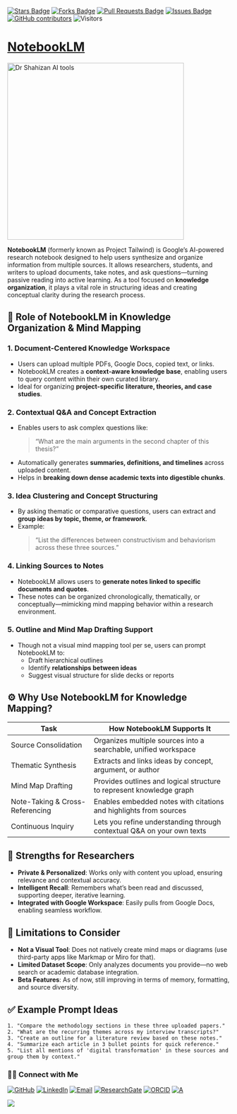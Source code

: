 <a href="https://github.com/drshahizan/short-course/stargazers"><img src="https://img.shields.io/github/stars/drshahizan/short-course" alt="Stars Badge"/></a>
<a href="https://github.com/drshahizan/short-course/network/members"><img src="https://img.shields.io/github/forks/drshahizan/short-course" alt="Forks Badge"/></a>
<a href="https://github.com/drshahizan/short-course/pulls"><img src="https://img.shields.io/github/issues-pr/drshahizan/short-course" alt="Pull Requests Badge"/></a>
<a href="https://github.com/drshahizan/short-course"><img src="https://img.shields.io/github/issues/drshahizan/short-course" alt="Issues Badge"/></a>
<a href="https://github.com/drshahizan/short-course/graphs/contributors"><img alt="GitHub contributors" src="https://img.shields.io/github/contributors/drshahizan/short-course?color=2b9348"></a>
![Visitors](https://api.visitorbadge.io/api/visitors?path=https%3A%2F%2Fgithub.com%2Fdrshahizan%2Fshort-course&labelColor=%23d9e3f0&countColor=%23697689&style=flat)

# [NotebookLM](https://notebooklm.google.com)

 <img src="https://miro.medium.com/v2/resize:fit:1400/format:webp/1*2nQthiYsykwEmSo5DiGRyg.png" alt="Dr Shahizan AI tools"  height="400">

**NotebookLM** (formerly known as Project Tailwind) is Google’s AI-powered research notebook designed to help users synthesize and organize information from multiple sources. It allows researchers, students, and writers to upload documents, take notes, and ask questions—turning passive reading into active learning. As a tool focused on **knowledge organization**, it plays a vital role in structuring ideas and creating conceptual clarity during the research process.

## 🧩 Role of NotebookLM in Knowledge Organization & Mind Mapping

### 1. **Document-Centered Knowledge Workspace**
- Users can upload multiple PDFs, Google Docs, copied text, or links.
- NotebookLM creates a **context-aware knowledge base**, enabling users to query content within their own curated library.
- Ideal for organizing **project-specific literature, theories, and case studies**.

### 2. **Contextual Q&A and Concept Extraction**
- Enables users to ask complex questions like:
  > “What are the main arguments in the second chapter of this thesis?”
- Automatically generates **summaries, definitions, and timelines** across uploaded content.
- Helps in **breaking down dense academic texts into digestible chunks**.

### 3. **Idea Clustering and Concept Structuring**
- By asking thematic or comparative questions, users can extract and **group ideas by topic, theme, or framework**.
- Example:  
  > “List the differences between constructivism and behaviorism across these three sources.”

### 4. **Linking Sources to Notes**
- NotebookLM allows users to **generate notes linked to specific documents and quotes**.
- These notes can be organized chronologically, thematically, or conceptually—mimicking mind mapping behavior within a research environment.

### 5. **Outline and Mind Map Drafting Support**
- Though not a visual mind mapping tool per se, users can prompt NotebookLM to:
  - Draft hierarchical outlines
  - Identify **relationships between ideas**
  - Suggest visual structure for slide decks or reports

## ⚙️ Why Use NotebookLM for Knowledge Mapping?

| Task                           | How NotebookLM Supports It                                            |
|--------------------------------|------------------------------------------------------------------------|
| Source Consolidation           | Organizes multiple sources into a searchable, unified workspace       |
| Thematic Synthesis             | Extracts and links ideas by concept, argument, or author               |
| Mind Map Drafting              | Provides outlines and logical structure to represent knowledge graph  |
| Note-Taking & Cross-Referencing| Enables embedded notes with citations and highlights from sources     |
| Continuous Inquiry             | Lets you refine understanding through contextual Q&A on your own texts|

## 🚀 Strengths for Researchers

- **Private & Personalized**: Works only with content you upload, ensuring relevance and contextual accuracy.
- **Intelligent Recall**: Remembers what’s been read and discussed, supporting deeper, iterative learning.
- **Integrated with Google Workspace**: Easily pulls from Google Docs, enabling seamless workflow.

## 📌 Limitations to Consider

- **Not a Visual Tool**: Does not natively create mind maps or diagrams (use third-party apps like Markmap or Miro for that).
- **Limited Dataset Scope**: Only analyzes documents you provide—no web search or academic database integration.
- **Beta Features**: As of now, still improving in terms of memory, formatting, and source diversity.

## ✅ Example Prompt Ideas

```text
1. "Compare the methodology sections in these three uploaded papers."
2. "What are the recurring themes across my interview transcripts?"
3. "Create an outline for a literature review based on these notes."
4. "Summarize each article in 3 bullet points for quick reference."
5. "List all mentions of 'digital transformation' in these sources and group them by context."
```

### 🙌🏻 Connect with Me
<p align="left">
    <a href="https://github.com/drshahizan" target="_blank"><img alt="GitHub" src="https://img.shields.io/badge/-@drshahizan-181717?style=flat-square&logo=GitHub&logoColor=white"></a>
    <a href="https://www.linkedin.com/in/drshahizan" target="_blank"><img alt="LinkedIn" src="https://img.shields.io/badge/-drshahizan-blue?style=flat-square&logo=Linkedin&logoColor=white&link=https://www.linkedin.com/in/drshahizan/"></a>
    <a href="mailto:shahizan@utm.my" target="_blank"><img alt="Email" src="https://img.shields.io/badge/-shahizan@utm.my-c14438?style=flat-square&logo=Gmail&logoColor=white&link=mailto:shahizan@utm.my.com"></a>
    <a href="https://www.researchgate.net/profile/Mohd-Othman-28" target="_blank"><img alt="ResearchGate" src="https://img.shields.io/badge/-ResearchGate-00CCBB?style=flat-square&logo=ResearchGate&logoColor=white"></a>
    <a href="https://orcid.org/0000-0003-4261-1873" target="_blank"><img alt="ORCID" src="https://img.shields.io/badge/-ORCID-A6CE39?style=flat-square&logo=ORCID&logoColor=white"></a> 
 <a href="https://visitorbadge.io/status?path=https%3A%2F%2Fgithub.com%2Fdrshahizan" target="_blank"><img alt="A" src="https://api.visitorbadge.io/api/visitors?path=https%3A%2F%2Fgithub.com%2Fdrshahizan&labelColor=%23697689&countColor=%23555555&style=plastic"></a>
 
![](https://hit.yhype.me/github/profile?user_id=81284918)
</p>

